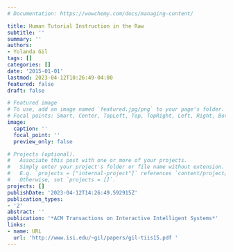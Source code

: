```yaml
---
# Documentation: https://wowchemy.com/docs/managing-content/

title: Human Tutorial Instruction in the Raw
subtitle: ''
summary: ''
authors:
- Yolanda Gil
tags: []
categories: []
date: '2015-01-01'
lastmod: 2023-04-12T10:26:49-04:00
featured: false
draft: false

# Featured image
# To use, add an image named `featured.jpg/png` to your page's folder.
# Focal points: Smart, Center, TopLeft, Top, TopRight, Left, Right, BottomLeft, Bottom, BottomRight.
image:
  caption: ''
  focal_point: ''
  preview_only: false

# Projects (optional).
#   Associate this post with one or more of your projects.
#   Simply enter your project's folder or file name without extension.
#   E.g. `projects = ["internal-project"]` references `content/project/deep-learning/index.md`.
#   Otherwise, set `projects = []`.
projects: []
publishDate: '2023-04-12T14:26:49.592915Z'
publication_types:
- '2'
abstract: ''
publication: '*ACM Transactions on Interactive Intelligent Systems*'
links:
- name: URL
  url: 'http://www.isi.edu/~gil/papers/gil-tiis15.pdf '
---
```

